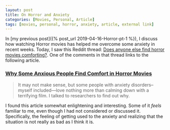 ```yaml
---
layout: post
title: On Horror and Anxiety
categories: [Movies, Personal, Article]
tags: [movies, personal, horror, anxiety, article, external link]
---
```


In [my previous post]({% post_url 2019-04-16-Horror-pt-1 %}), I discuss how watching Horror movies has helped me overcome some anxiety in recent weeks. Today, I saw this Reddit thread: [Does anyone else find horror movies comforting?](https://www.reddit.com/r/horror/comments/bec5es/does_anyone_else_find_horror_movies_comforting/). One of the comments in that thread links to the following article.

### [Why Some Anxious People Find Comfort in Horror Movies](https://broadly.vice.com/en_us/article/a3wdzk/why-some-anxious-people-find-comfort-in-horror-movies)

>It may not make sense, but some people with anxiety disorders–myself included—love nothing more than calming down with a terrifying film. I talked to researchers to find out why.

I found this article somewhat enlightening and interesting. Some of it *feels* familiar to me, even though I had not considered or discussed it. Specifically, the feeling of getting used to the anxiety and realizing that the situation is not really as bad as I think it is.
